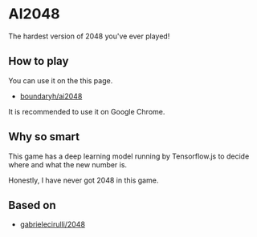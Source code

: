 # AI2048
The hardest version of 2048 you've ever played!

## How to play

You can use it on the this page. 
* [boundaryh/ai2048](https://boundaryh.github.io/ai2048/index.html)

It is recommended to use it on Google Chrome.

## Why so smart
This game has a deep learning model running by Tensorflow.js to decide where and what the new number is. 

Honestly, I have never got 2048 in this game.


## Based on 

- [gabrielecirulli/2048](https://https://github.com/gabrielecirulli/2048)

